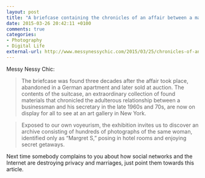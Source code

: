 ```yaml
---
layout: post
title: "A briefcase containing the chronicles of an affair between a man and his secretary"
date: 2015-03-26 20:42:11 +0100
comments: true
categories: 
- Photography
- Digital Life
external-url: http://www.messynessychic.com/2015/03/25/chronicles-of-an-affair-with-his-secretary-found-in-an-abandoned-suitcase/
---
```


Messy Nessy Chic:

> The briefcase was found three decades after the affair took place, abandoned in a German apartment and later sold at auction. The contents of the suitcase, an extraordinary collection of found materials that chronicled the adulterous relationship between a businessman and his secretary in the late 1960s and 70s, are now on display for all to see at an art gallery in New York.

> Exposed to our own voyeurism, the exhibition invites us to discover an archive consisting of hundreds of photographs of the same woman, identified only as “Margret S,” posing in hotel rooms and enjoying secret getaways.

Next time somebody complains to you about how social networks and the Internet are destroying privacy and marriages, just point them towards this article.